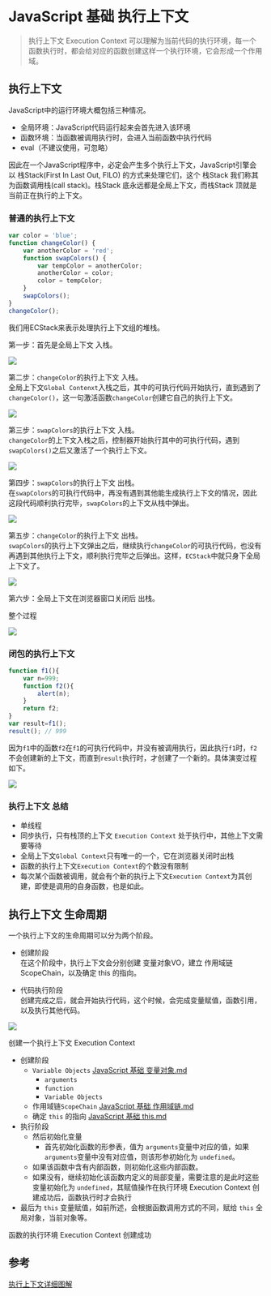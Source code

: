 # JavaScript 基础 执行上下文

> 执行上下文 Execution Context 可以理解为当前代码的执行环境，每一个函数执行时，都会给对应的函数创建这样一个执行环境，它会形成一个作用域。

## 执行上下文

JavaScript中的运行环境大概包括三种情况。

* 全局环境：JavaScript代码运行起来会首先进入该环境
* 函数环境：当函数被调用执行时，会进入当前函数中执行代码
* eval（不建议使用，可忽略）

因此在一个JavaScript程序中，必定会产生多个执行上下文，JavaScript引擎会以 栈Stack(First In Last Out, FILO) 的方式来处理它们，这个 栈Stack 我们称其为函数调用栈(call stack)。栈Stack 底永远都是全局上下文，而栈Stack 顶就是当前正在执行的上下文。



### 普通的执行上下文

```js
var color = 'blue';
function changeColor() {
    var anotherColor = 'red';
    function swapColors() {
        var tempColor = anotherColor;
        anotherColor = color;
        color = tempColor;
    }
    swapColors();
}
changeColor();
```

我们用ECStack来表示处理执行上下文组的堆栈。

第一步：首先是全局上下文 入栈。

![](./assets/JavaScript-基础-执行上下文-01.png)

第二步：`changeColor`的执行上下文 入栈。   
全局上下文`Global Contenxt`入栈之后，其中的可执行代码开始执行，直到遇到了`changeColor()`，这一句激活函数`changeColor`创建它自己的执行上下文。

![](./assets/JavaScript-基础-执行上下文-02.png)

第三步：`swapColors`的执行上下文 入栈。  
`changeColor`的上下文入栈之后，控制器开始执行其中的可执行代码，遇到`swapColors()`之后又激活了一个执行上下文。

![](./assets/JavaScript-基础-执行上下文-03.png)

第四步：`swapColors`的执行上下文 出栈。  
在`swapColors`的可执行代码中，再没有遇到其他能生成执行上下文的情况，因此这段代码顺利执行完毕，`swapColors`的上下文从栈中弹出。

![](./assets/JavaScript-基础-执行上下文-04.png)

第五步：`changeColor`的执行上下文 出栈。  
`swapColors`的执行上下文弹出之后，继续执行`changeColor`的可执行代码，也没有再遇到其他执行上下文，顺利执行完毕之后弹出。这样，`ECStack`中就只身下全局上下文了。

![](./assets/JavaScript-基础-执行上下文-05.png)

第六步：全局上下文在浏览器窗口关闭后 出栈。

整个过程

![](./assets/JavaScript-基础-执行上下文-06.png)

### 闭包的执行上下文
```js
function f1(){
    var n=999;
    function f2(){
        alert(n);
    }
    return f2;
}
var result=f1();
result(); // 999
```

因为`f1`中的函数`f2`在`f1`的可执行代码中，并没有被调用执行，因此执行`f1`时，`f2`不会创建新的上下文，而直到`result`执行时，才创建了一个新的。具体演变过程如下。

![](./assets/JavaScript-基础-执行上下文-07.png)

### 执行上下文 总结
* 单线程
* 同步执行，只有栈顶的上下文 `Execution Context` 处于执行中，其他上下文需要等待
* 全局上下文`Global Context`只有唯一的一个，它在浏览器关闭时出栈
* 函数的执行上下文`Execution Context`的个数没有限制
* 每次某个函数被调用，就会有个新的执行上下文`Execution Context`为其创建，即使是调用的自身函数，也是如此。

## 执行上下文 生命周期

一个执行上下文的生命周期可以分为两个阶段。

* 创建阶段  
在这个阶段中，执行上下文会分别创建 变量对象VO，建立 作用域链ScopeChain，以及确定 this 的指向。

* 代码执行阶段  
创建完成之后，就会开始执行代码，这个时候，会完成变量赋值，函数引用，以及执行其他代码。

![](./assets/JavaScript-基础-执行上下文-08.png)







创建一个执行上下文 Execution Context

* 创建阶段
    * `Variable Objects` [JavaScript 基础 变量对象.md](JavaScript%20基础%20变量对象.md)
        * `arguments`
        * `function`
        * `Variable Objects`
    * 作用域链`ScopeChain` [JavaScript 基础 作用域链.md](JavaScript%20基础%20作用域链.md)
    * 确定 `this` 的指向 [JavaScript 基础 this.md](JavaScript%20基础%20this.md)
* 执行阶段
    * 然后初始化变量
        * 首先初始化函数的形参表，值为 `arguments`变量中对应的值，如果 `arguments`变量中没有对应值，则该形参初始化为 `undefined`。
    * 如果该函数中含有内部函数，则初始化这些内部函数。
    * 如果没有，继续初始化该函数内定义的局部变量，需要注意的是此时这些变量初始化为 `undefined`，其赋值操作在执行环境 Execution Context 创建成功后，函数执行时才会执行
* 最后为 `this` 变量赋值，如前所述，会根据函数调用方式的不同，赋给 `this` 全局对象，当前对象等。

函数的执行环境 Execution Context 创建成功

## 参考
[执行上下文详细图解](https://www.jianshu.com/p/a6d37c77e8db)
